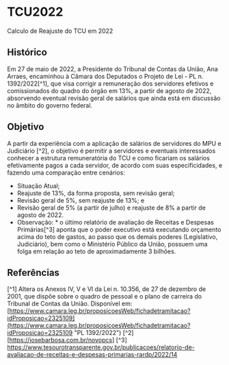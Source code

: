 # TCU2022
 Calculo de Reajuste do TCU em 2022

## Histórico
Em 27 de maio de 2022, a Presidente do Tribunal de Contas da União, Ana Arraes, encaminhou à Câmara dos Deputados o Projeto de Lei - PL n. 1392/2022[^1], que visa corrigir a remuneração dos servidores efetivos e comissionados do quadro do órgão em 13%, a partir de agosto de 2022, absorvendo eventual revisão geral de salários que ainda está em discussão no âmbito do governo federal.

## Objetivo
A partir da experiência com a aplicação de salários de servidores do MPU e Judiciário [^2], o objetivo é permitir a servidores e eventuais interessados conhecer a estrutura remuneratória do TCU e como ficariam os salários efetivamente pagos a cada servidor, de acordo com suas especificidades, e fazendo uma comparação entre cenários:
* Situação Atual;
* Reajuste de 13%, da forma proposta, sem revisão geral;
* Revisão geral de 5%, sem reajuste de 13%; e
* Revisão geral de 5% (a partir de julho) e reajuste de 8% a partir de agosto de 2022.
* Observação: * o último relatório de avaliação de Receitas e Despesas Primárias[^3] aponta que o poder executivo está executando orçamento acima do teto de gastos, ao passo que os demais poderes (Legislativo, Judiciário), bem como o Ministério Público da União, possuem uma folga em relação ao teto de aproximadamente 3 bilhões.

## Referências
[^1] Altera os Anexos IV, V e VI da Lei n. 10.356, de 27 de dezembro de 2001, que dispõe sobre o quadro de pessoal e o plano de carreira do Tribunal de Contas da União. Disponível em: [https://www.camara.leg.br/proposicoesWeb/fichadetramitacao?idProposicao=2325109](https://www.camara.leg.br/proposicoesWeb/fichadetramitacao?idProposicao=2325109 "PL 1392/2022")
[^2] [https://josebarbosa.com.br/novopcs]
[^3] https://www.tesourotransparente.gov.br/publicacoes/relatorio-de-avaliacao-de-receitas-e-despesas-primarias-rardp/2022/14
